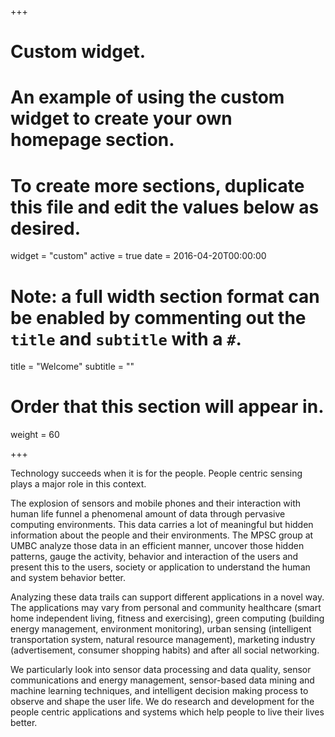 +++
# Custom widget.
# An example of using the custom widget to create your own homepage section.
# To create more sections, duplicate this file and edit the values below as desired.
widget = "custom"
active = true
date = 2016-04-20T00:00:00

# Note: a full width section format can be enabled by commenting out the `title` and `subtitle` with a `#`.
title = "Welcome"
subtitle = ""

# Order that this section will appear in.
weight = 60

+++


Technology succeeds when it is for the people. People centric sensing plays a major role in this context.

The explosion of sensors and mobile phones and their interaction with human life funnel a phenomenal amount of data through pervasive computing environments. This data carries a lot of meaningful but hidden information about the people and their environments. The MPSC group at UMBC analyze those data in an efficient manner, uncover those hidden patterns, gauge the activity, behavior and interaction of the users and present this to the users, society or application to understand the human and system behavior better.

Analyzing these data trails can support different applications in a novel way. The applications may vary from personal and community healthcare (smart home independent living, fitness and exercising), green computing (building energy management, environment monitoring), urban sensing (intelligent transportation system, natural resource management), marketing industry (advertisement, consumer shopping habits) and after all social networking.

We particularly look into sensor data processing and data quality, sensor communications and energy management, sensor-based data mining and machine learning techniques, and intelligent decision making process to observe and shape the user life. We do research and development for the people centric applications and systems which help people to live their lives better.
